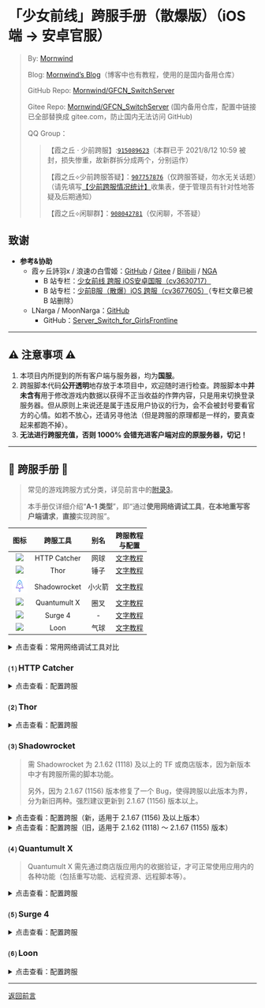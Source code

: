 # 「少女前线」跨服手册（散爆版）（iOS 端 → 安卓官服）
 > By: [Mornwind](https://github.com/Mornwind)
 > 
 > Blog: [Mornwind’s Blog](https://blog.mornwind.cc)（博客中也有教程，使用的是国内备用仓库）
 > 
 > GitHub Repo: [Mornwind/GFCN_SwitchServer](https://github.com/Mornwind/GFCN_SwitchServer) 
 > 
 > Gitee Repo: [Mornwind/GFCN_SwitchServer](https://gitee.com/Mornwind/GFCN_SwitchServer) (国内备用仓库，配置中链接已全部替换成 gitee.com，防止国内无法访问 GitHub)
 > 
 > QQ Group：
 > > 【霞之丘 · 少前跨服】:[`915089623`](https://jq.qq.com/?_wv=1027&k=5rnvPAT)（本群已于 2021/8/12 10:59 被封，损失惨重，故新群拆分成两个，分别运作）
 > > 
 > > 【霞之丘⟡少前跨服答疑】：[`907757876`](https://jq.qq.com/?_wv=1027&k=wdMRfleu)（仅跨服答疑，勿水无关话题）（请先填写[【少前跨服情况统计】](https://docs.qq.com/form/page/DREpKbGVaQWtRcGhI)收集表，便于管理员有针对性地答疑及后期通知）
 > > 
 > > 【霞之丘⟡闲聊群】：[`908042781`](https://jq.qq.com/?_wv=1027&k=Ph1teaIm)（仅闲聊，不答疑）

## 致谢

- **参考&协助**
  - 霞ヶ丘詩羽x / 浪速の白雪姬：[GitHub](https://gitee.com/KasumigaokaUtaha) / [Gitee](https://gitee.com/silvercrowsaki) / [Bilibili](https://space.bilibili.com/455501) / [NGA](https://bbs.nga.cn/thread.php?authorid=42650362)
    - B 站专栏：[少女前线 跨服 iOS安卓国服（cv3630717）](https://www.bilibili.com/read/cv3630717)
    - B 站专栏：[少前B服（散爆）iOS 跨服（cv3677605）](https://www.bilibili.com/read/cv3677605)（专栏文章已被 B 站删除）
  - LNarga / MoonNarga：[GitHub](https://github.com/MoonNarga)
    - GitHub：[Server_Switch_for_GirlsFrontline](https://github.com/MoonNarga/Server_Switch_for_GirlsFrontline)

---

## ⚠️ 注意事项 ⚠️

1. 本项目内所提到的所有客户端与服务器，均为**国服**。
2. 跨服脚本代码**公开透明**地存放于本项目中，欢迎随时进行检查。跨服脚本中**并未含有**用于修改游戏内数据以获得不正当收益的作弊内容，只是用来切换登录服务器。但从原则上来说还是属于违反用户协议的行为，会不会被封号要看官方的心情。如若不放心，还请另寻他法（但是跨服的原理都是一样的，要真查起来都跑不掉）。
3. **无法进行跨服充值，否则 1000% 会错充进客户端对应的原服务器，切记！**

---

## 📖 跨服手册 📖
 > 常见的游戏跨服方式分类，详见前言中的[附录3](/README.md#附录3ios-端常见跨服方式)。
 > 
 > 本手册仅详细介绍“**A-1 类型**”，即“通过**使用网络调试工具**，**在本地重写客户端请求**，**直接**实现跨服”。

| 图标 | 跨服工具 | 别名 | 跨服教程<br/>与配置 |
| :-: | :-: | :-: | :-: |
| ![](/Icon/HTTP_Catcher_Icon.png) | HTTP Catcher | 网球 | [文字教程](#-http-catcher) |
| ![](/Icon/Thor_Icon.png) | Thor | 锤子 | [文字教程](#-thor) |
| ![](/Icon/Shadowrocket_Icon.png) | Shadowrocket | 小火箭 | [文字教程](#-shadowrocket) |
| ![](/Icon/Quantumult_X_Icon.png) | Quantumult X | 圈叉 | [文字教程](#-quantumult-x) |
| ![](/Icon/Surge_4_Icon.png) | Surge 4 | - | [文字教程](#-surge-4) |
| ![](/Icon/Loon_Icon.png) | Loon | 气球 | [文字教程](#-loon) |

<details>
<summary>点击查看：常用网络调试工具对比</summary>

| 跨服工具 | 国区商店<br/>购买与下载 | 正规渠道价格 | 跨服操作<br/>方便程度 | 设备上同时<br/>挂梯与跨服 | 备注 |
| :-: | :-: | :-: | :-: | :-: | :-: |
| HTTP Catcher<br/>（网球） | ✅ | ¥28.00（内购）<br/>\$3.99（内购） | ★★★★ | ❌ |  |
| Thor<br/>（锤子） | ✅ | ¥88.00<br/>\$12.99 | ★★★★ | ❌ |  |
| Shadowrocket<br/>（小火箭） | ❌ | \$2.99 | ★★★★ | ✅ |  |
| Quantumult X<br/>（圈叉） | ❌ | \$7.99 | ★★ | ✅ | TF 名额已满 |
| Surge 4 | ❌ | \$49.99（首次内购）<br/>+ \$14.99/y（订阅） | ★★ | ✅ | 是真的贵 |
| Loon<br/>（气球） | ❌ | \$2.99 | ★★ | ✅ | Bug 较多 |

</details>

### ⑴ HTTP Catcher

<details>
<summary>点击查看：配置跨服</summary>

1. **下载并导入跨服配置文件**：下载下面的“.hcc”类型的跨服配置文件，通过“共享”或“在其他应用中打开”调出系统分享菜单，然后选择“拷贝到‘HTTP Catcher’”；在 HTTP Catcher 中弹出的“导入”对话框中选择“好的”，即可成功导入。

```
https://github.com/Mornwind/GFCN_SwitchServer/raw/master/HTTP_Catcher/gfcn_ios2gw.hcc
```

2. **启用跨服配置**：进入“更多”→“重写”，在弹出的“重写列表”界面中，点击下面的跨服配置使其前面出现“✓”。
3. **启用重写功能**：在“重写列表”界面中，打开上面的“重写列表”开关；然后回到“更多”界面。
4. **启用 HTTPS 解密功能**：在“更多”页面，打开最上面的“解密 HTTPS 流量”开关（旧版本中，此开关为“开启 HTTPS 抓包”）。
5. **安装 MitM 证书**：在上一步中弹出的“安装证书描述文件”对话框中选择“安装”，允许下载配置描述文件，前往系统的“设置”→“通用”→“描述文件与设备管理”中安装 MitM 所需证书。
6. **信任 MitM 证书**：在系统的“设置”→“通用”→“关于本机”→“证书信任设置”中信任该证书；然后回到 HTTP Catcher 的“更多”页面。
7. **启用仅记录消息头**：进入“高级设置”，打开“仅记录消息头”开关；然后回到“历史”界面。
8. **启动 HTTP Catcher**：点击下方的开关按钮，然后在清除了游戏后台的情况下进入游戏，即可完成跨服。（如无其他使用需求，成功跨服进入游戏后便可停止 HTTP Catcher。）

</details>

### ⑵ Thor

<details>
<summary>点击查看：配置跨服</summary>

1. **下载并导入跨服配置文件**：下载下面的“.f4thor”类型的跨服配置（过滤器）文件，通过“共享”或“在其他应用中打开”调出系统分享菜单，然后选择“拷贝到‘Thor’”；在弹出的跨服配置（过滤器）预览界面中，点击右上角导出图标，在弹出的菜单中选择“装载”，在弹出的“安全提醒”对话框中选择“继续”，即可成功导入；然后点击左上角的“✗”，回到主界面。

```
https://github.com/Mornwind/GFCN_SwitchServer/raw/master/Thor/gfcn_ios2gw.f4thor
```

2. **选中跨服过滤器**：点击闪电按钮上方显示的过滤器名称，在弹出的“过滤器”列表中，点击选中刚导入的跨服过滤器，然后会自动返回首页。
3. **安装 MitM 证书**：进入“更多”→“HTTPS 解析设置”，在“HTTPS 证书管理”页面中点击“安装证书到系统”，允许下载配置描述文件，前往系统的“设置”→“通用”→“描述文件与设备管理”中安装 MitM 所需证书。
4. **信任 MitM 证书**：在系统的“设置”→“通用”→“关于本机”→“证书信任设置”中信任该证书；然后回到 Thor 的“HTTPS 证书管理”页面。
5. **启用 HTTPS 解析**：在“HTTPS 证书管理”页面中，打开证书右侧的开关；然后返回首页。
6. **启动 Thor**：在“过滤器”主界面中，点击闪电按钮启动 Thor，然后在清除了游戏后台的情况下进入游戏，即可完成跨服。（如无其他使用需求，成功跨服进入游戏后便可停止 Thor。）

</details>

### ⑶ Shadowrocket
 > 需 Shadowrocket 为 2.1.62 (1118) 及以上的 TF 或商店版本，因为新版本中才有跨服所需的脚本功能。
 > 
 > 另外，因为 2.1.67 (1156) 版本修复了一个 Bug，使得跨服以此版本为界，分为新旧两种。强烈建议更新到 2.1.67 (1156) 版本以上。

<details>
<summary>点击查看：配置跨服（新，适用于 2.1.67 (1156) 及以上版本）</summary>

#### 方法一：直接订阅简易跨服配置

1. **新建本机节点**：在首页，点击右上角“+”，添加一个类型为“HTTP”（或“HTTPS”）、地址为“localhost”（或“127.0.0.1”）、端口为“1080”（或其他在 1-65535 之间的端口）的节点，然后在首页的“服务器节点”中选中该节点。
2. **设置路由模式**：将“全局路由”设置为“直连”（或“配置”）。
3. **设置远程订阅 URL**：在“配置文件”界面，点击右上角“+”，输入下面的远程订阅 URL，点击下载。

```
https://github.com/Mornwind/GFCN_SwitchServer/raw/master/Shadowrkt/gfcn_ios2gw.conf
```

4. **下载并应用简易跨服配置**：在“远程文件”中点击该 URL，选择“使用配置”，等待下载完毕后，即可看到“本地文件”中加载了本配置。
5. **安装 MitM 证书**：从“本地文件”中找到当前正在使用的配置，点击它，在弹出的列表中选择“编辑配置”，进入“HTTPS 解密”，点击“证书授权”部分的“密码”右侧的ⓘ，在弹出的“证书”窗口中点击“生成新的 CA 证书”，成功生成证书后，再点击“安装根证书”，允许下载配置描述文件，前往系统的“设置”→“通用”→“描述文件与设备管理”中安装该证书。
6. **信任 MitM 证书**：在系统的“设置”→“通用”→“关于本机”→“证书信任设置”中信任该证书；然后返回 Shadowrocket 的“HTTPS 解密”页面。
7. **启用 HTTPS 解密**：打开“HTTPS 解密”的开关，点击右上角的“✓”保存设置；然后返回 Shadowrocket 的首页。
8. **启动 Shadowrocket**：返回 Shadowrocket 的首页，打开 Shadowrocket 的连接开关，然后在清除了游戏后台的情况下进入游戏，即可实现跨服。（如无其他使用需求，不玩游戏时别忘了停止 Shadowrocket。）

#### 方法二：手动写入当前使用中配置

1. **进入配置编辑界面**：在“配置文件”界面，从“本地文件”中找到当前正在使用的配置，点击它，在弹出的列表中选择“编辑纯文本”。
2. **添加跨服配置**：在弹出的编辑窗口中，将以下配置中 `[Script]` 及 `[MITM]` 下方的代码，在配置文件中分别找到对应位置复制进去，然后点击右上角的“保存”，返回 Shadowrocket 的首页。

```
[Script]
# 少女前线 跨安卓官服
## 切换服务器
gfcn_ios2gw = type=http-request,script-path=https://github.com/Mornwind/GFCN_SwitchServer/raw/master/Shadowrkt/gfcn_ios2gw.js,pattern=^https?:\/\/gfcn-transit\.ios\.sunborngame\.com\/index\.php,max-size=1048576,requires-body=true,enable=true

[MITM]
enable = true
hostname = gfcn-transit.ios.sunborngame.com
```

3. **安装 MitM 证书**：从“本地文件”中找到当前正在使用的配置，点击它，在弹出的列表中选择“编辑配置”，进入“HTTPS 解密”，点击“证书授权”部分的“密码”右侧的ⓘ，在弹出的“证书”窗口中点击“生成新的 CA 证书”，成功生成证书后，再点击“安装根证书”，允许下载配置描述文件，前往系统的“设置”→“通用”→“描述文件与设备管理”中安装该证书。
4. **信任 MitM 证书**：在系统的“设置”→“通用”→“关于本机”→“证书信任设置”中信任该证书；然后返回 Shadowrocket 的“HTTPS 解密”页面。
5. **启用 HTTPS 解密**：打开“HTTPS 解密”的开关，点击右上角的“✓”保存设置；然后返回 Shadowrocket 的首页。
6. **重启 Shadowrocket**：为确保修改生效，可以开关一次 Shadowrocket 的连接开关，然后在清除了游戏后台的情况下进入游戏，即可实现跨服。（如无其他使用需求，成功跨服进入游戏后便可停止 Shadowrocket。）

</details>

<details>
<summary>点击查看：配置跨服（旧，适用于 2.1.62 (1118) ～ 2.1.67 (1155) 版本）</summary>

#### 方法一：直接订阅简易跨服配置

1. **新建本机节点**：在首页，点击右上角“+”，添加一个类型为“HTTP”（或“HTTPS”）、地址为“localhost”（或“127.0.0.1”）、端口为“1080”（或其他在 1-65535 之间的端口）的节点，然后在首页的“服务器节点”中选中该节点。
2. **设置路由模式**：将“全局路由”设置为“直连”（或“配置”）。
3. **设置远程订阅 URL**：在“配置文件”页面，点击右上角“+”，输入下面的远程订阅 URL，点击下载。

```
https://github.com/Mornwind/GFCN_SwitchServer/raw/master/Shadowrkt/gfcn_ios2gw_old.conf
```

4. **下载并应用简易跨服配置**：在“远程文件”中点击该 URL，选择“使用配置”，等待下载完毕后，即可看到“本地文件”中加载了本配置。
5. **安装 MitM 证书**：从“本地文件”中找到当前正在使用的配置，点击它，在弹出的列表中选择“编辑配置”，进入“HTTPS 解密”，点击“证书授权”部分的“密码”右侧的ⓘ，在弹出的“证书”窗口中点击“生成新的 CA 证书”，成功生成证书后，再点击“安装根证书”，允许下载配置描述文件，前往系统的“设置”→“通用”→“描述文件与设备管理”中安装该证书。
6. **信任 MitM 证书**：在系统的“设置”→“通用”→“关于本机”→“证书信任设置”中信任该证书；然后返回 Shadowrocket 的“HTTPS 解密”页面。
7. **启用 HTTPS 解密**：打开“HTTPS 解密”的开关，点击右上角的“✓”保存设置；然后返回 Shadowrocket 的首页。
8. **启动 Shadowrocket**：返回 Shadowrocket 的首页，打开 Shadowrocket 的连接开关，然后在清除了游戏后台的情况下进入游戏，即可实现跨服。（如无其他使用需求，不玩游戏时别忘了停止 Shadowrocket。）

#### 方法二：手动写入当前使用中配置

1. **进入配置编辑界面**：在“配置文件”页面，从“本地文件”中找到当前正在使用的配置，点击它，在弹出的列表中选择“编辑纯文本”。
2. **添加跨服配置**：在弹出的编辑窗口中，将以下配置中 `[Script]` 及 `[MITM]` 下方的代码，在配置文件中分别找到对应位置复制进去，然后点击右上角的“保存”，返回 Shadowrocket 的首页。

```
[Script]
# 少女前线 跨安卓官服
## 切换服务器
gfcn_ios2gw_old = type=http-request,script-path=https://github.com/Mornwind/GFCN_SwitchServer/raw/master/Shadowrkt/gfcn_ios2gw_old.js,pattern=^https?:\/\/gfcn-transit\.ios\.sunborngame\.com\/index\.php,max-size=1048576,requires-body=true,enable=true

[MITM]
enable = true
hostname = gfcn-transit.ios.sunborngame.com
```

3. **安装 MitM 证书**：从“本地文件”中找到当前正在使用的配置，点击它，在弹出的列表中选择“编辑配置”，进入“HTTPS 解密”，点击“证书授权”部分的“密码”右侧的ⓘ，在弹出的“证书”窗口中点击“生成新的 CA 证书”，成功生成证书后，再点击“安装根证书”，允许下载配置描述文件，前往系统的“设置”→“通用”→“描述文件与设备管理”中安装该证书。
4. **信任 MitM 证书**：在系统的“设置”→“通用”→“关于本机”→“证书信任设置”中信任该证书；然后返回 Shadowrocket 的“HTTPS 解密”页面。
5. **启用 HTTPS 解密**：打开“HTTPS 解密”的开关，点击右上角的“✓”保存设置；然后返回 Shadowrocket 的首页。
6. **重启 Shadowrocket**：为确保修改生效，可以开关一次 Shadowrocket 的连接开关，然后在清除了游戏后台的情况下进入游戏，即可实现跨服。（如无其他使用需求，成功跨服进入游戏后便可停止 Shadowrocket。）

</details>

### ⑷ Quantumult X
 > Quantumult X 需先通过商店版应用内的收据验证，才可正常使用应用内的各种功能（包括重写功能、远程资源、远程脚本等）。

<details>
<summary>点击查看：配置跨服</summary>

#### 方法一：远程引用重写配置片段（推荐）

1. **添加重写引用远程资源**：在主界面中，点击右下角带有 Quantumult X 图标（类似三片风扇扇页）的按钮进入设置界面；在弹出的设置界面中，找到“重写”部分，点击“重写”下的“规则资源”；在弹出的“引用资源-重写”界面中，点击右上角的“新建远程资源”按钮（图标为铁链⛓️带个加号⨁）；在弹出的“资源-重写”窗口中，在“资源标签”中填入“少女前线 跨安卓官服”，“自动更新”间隔设置为“关闭”，在“资源路径”中填入下面的远程资源 URL；然后点击右上角“保存”按钮，在弹出的成功提示中点击“确定”，返回设置界面。

```
https://github.com/Mornwind/GFCN_SwitchServer/raw/master/Quan_X/gfcn_ios2gw.snippet
```

2. **启用“重写”功能**：在设置界面中，找到刚才的“重写”部分，打开其右侧的开关启用功能；然后点击左上角的箭头返回主界面。
3. **安装 MitM 证书**：在设置界面中，找到刚才的“MitM”部分，点击“生成证书”，成功生成证书后，再点击“安装根证书”，允许下载配置描述文件，前往系统的“设置”→“通用”→“描述文件与设备管理”中安装该证书。
4. **信任 MitM 证书**：在系统的“设置”→“通用”→“关于本机”→“证书信任设置”中信任该证书；然后返回 Quantumult X 的设置界面。
5. **启用 HTTPS 解密**：在设置界面中，找到刚才的“MitM”部分，打开其右侧的开关启用功能；然后点击左上角的箭头返回主界面。
6. **启动 QuanX**：打开主界面右上角开关启动 Quantumult X，即可在 iOS 端跨服登录安卓国服。（如无其他使用需求，成功跨服进入游戏后便可停止 Quantumult X。）

#### 方法二：手动写入当前使用中配置

1. **进入配置编辑界面**：在主界面中，点击右下角带有 Quantumult X 图标（类似三片风扇扇页）的按钮进入设置界面；在弹出的设置界面中，找到“配置文件”部分，点击“配置文件”下的“编辑”。
2. **添加跨服配置**：在弹出的编辑窗口中，将以下配置中 `[rewrite_local]` 及 `[MITM]` 下方的代码，在配置文件中分别找到对应位置复制进去，然后点击右上角的“保存”，返回 Quantumult X 的首页。

```
[rewrite_local]
# 少女前线 跨安卓官服
## 切换服务器
^https?:\/\/gfcn-transit\.ios\.sunborngame\.com\/index\.php url script-request-body https://github.com/Mornwind/GFCN_SwitchServer/raw/master/Quan_X/gfcn_ios2gw.js

[MITM]
hostname = gfcn-transit.ios.sunborngame.com
```

3. **安装 MitM 证书**：在设置界面中，找到刚才的“MitM”部分，点击“生成证书”，成功生成证书后，再点击“安装根证书”，允许下载配置描述文件，前往系统的“设置”→“通用”→“描述文件与设备管理”中安装该证书。
4. **信任 MitM 证书**：在系统的“设置”→“通用”→“关于本机”→“证书信任设置”中信任该证书；然后返回 Quantumult X 的设置界面。
5. **启用 HTTPS 解密**：在设置界面中，找到刚才的“MitM”部分，打开其右侧的开关启用功能；然后点击左上角的箭头返回主界面。
6. **重启 Quantumult X**：为确保修改生效，可以开关一次 Quantumult X 的连接开关，然后在清除了游戏后台的情况下进入游戏，即可实现跨服。（如无其他使用需求，成功跨服进入游戏后便可停止 Quantumult X。）

</details>

### ⑸ Surge 4

<details>
<summary>点击查看：配置跨服</summary>

#### 方法一：订阅模块化配置（推荐）

1. **安装并启用跨服配置模块**：在“首页”中找到“模块”卡片（若未找到，则去“更多”→“外观”→“卡片”中将该卡片设为可见），点击“模块”，在弹出的“模块”界面中，找到“安装的模块”部分，点击“安装新模块...”，然后在弹出的“安装模块”对话框中输入下面的 URL 地址，点“好的”下载模块文件。然后在弹出的配置预览窗口中，**检查有无恶意内容并仔细阅读最下方的“警告”**，在确认无误后，点击最下方的“安装”。回到“模块”界面，即可看到跨服配置模块已成功安装，左侧有“✓”表示该模块已启用。

```
https://github.com/Mornwind/GFCN_SwitchServer/raw/master/Surge_4/gfcn_ios2gw.sgmodule
```

2. **启用“脚本”功能**：回到“首页”中，将“脚本”卡片的开关打开（若未找到，则去“更多”→“外观”→“卡片”中将该卡片设为可见）。
3. **启用“始终开启”功能**：在“更多”→“设置”→“始终开启”中，打开“自动启动 Surge”的开关，即可保持 Surge 4 一直后台开启。
4. **安装 MitM 证书**：在“首页”中找到“MitM”卡片（若未找到，则去“更多”→“外观”→“卡片”中将该卡片设为可见），点击“配置根证书”，在弹出的“HTTPS 解密”窗口中，点击“生成新的 CA 证书”，成功生成证书后，再点击“安装根证书”，允许下载配置描述文件，前往系统的“设置”→“通用”→“描述文件与设备管理”中安装 MitM 所需证书。
5. **信任 MitM 证书**：在系统的“设置”→“通用”→“关于本机”→“证书信任设置”中信任该证书；然后回到 Surge 4 的“首页”。
6. **启动 Surge 4**：点击“首页”右上角“启动”按钮启动 Surge 4，即可在 iOS 端跨服登录安卓国服。（如无其他使用需求，成功跨服进入游戏后便可停止 Surge 4。）

#### 方法二：手动编辑配置

1. **手动添加跨服配置**：点击“首页”左上角配置名，在弹出的“配置列表”窗口中，点击“在文本模式中编辑”（或是使用任一款编辑器打开你的 Surge 配置文件（.conf）直接进行编辑）。在编辑窗口中，将以下配置中 `[Script]` 及 `[MITM]` 下方的代码，在配置文件中分别找到对应位置复制进去，然后点击右上角“完成”保存修改。

```
[Script]
# 少女前线 跨安卓官服
## 切换服务器
gfcn_ios2gw = type=http-request,pattern=^https?:\/\/gfcn-transit\.ios\.sunborngame\.com\/index\.php,script-path=https://github.com/Mornwind/GFCN_SwitchServer/raw/master/Surge_4/gfcn_ios2gw.js,requires-body=1

[MITM]
enable = true
hostname = gfcn-transit.ios.sunborngame.com
```

2. **启用“脚本”功能**：回到“首页”中，将“脚本”卡片的开关打开（若未找到，则去“更多”→“外观”→“卡片”中将该卡片设为可见）。
3. **启用“始终开启”功能**：在“更多”→“设置”→“始终开启”中，打开“自动启动 Surge”的开关，即可保持 Surge 4 一直后台开启。
4. **安装 MitM 证书**：在“首页”中找到“MitM”卡片（若未找到，则去“更多”→“外观”→“卡片”中将该卡片设为可见），点击“配置根证书”，在弹出的“HTTPS 解密”窗口中，点击“生成新的 CA 证书”，成功生成证书后，再点击“安装根证书”，允许下载配置描述文件，前往系统的“设置”→“通用”→“描述文件与设备管理”中安装 MitM 所需证书。
5. **信任 MitM 证书**：在系统的“设置”→“通用”→“关于本机”→“证书信任设置”中信任该证书；然后回到 Surge 4 的“首页”。
6. **启动 Surge 4**：点击“首页”右上角“启动”按钮启动 Surge 4，即可完成跨服。（如无其他使用需求，成功跨服进入游戏后便可停止 Surge 4。）

</details>

### ⑹ Loon

<details>
<summary>点击查看：配置跨服</summary>

#### 方法一：直接使用插件功能（推荐）

1. **进入“插件”页面**：点击进入底栏中的“配置”界面，找到“插件”部分，点击进入。
2. **添加跨服插件**：在弹出的“插件”界面中，点击最上方的“添加”按钮（图标为加号⨁），进入“添加插件”界面；在“URL”中填入下方的 URL，在“别名”中填入“少女前线 跨安卓官服”，“PROXY”默认为空白不选（或选内置的“DIRECT”），然后点击右上角“保存”；然后返回至“配置”界面。

```
https://github.com/Mornwind/GFCN_SwitchServer/raw/master/Loon/gfcn_ios2gw.plugin
```

3. **启用“脚本”功能**：在“配置”界面中，找到“脚本”部分，打开右侧的开关启用功能；然后返回“仪表”界面 。
4. **安装 MitM 证书**：在“配置”界面中，找到“MITM”部分，点击下方的“证书管理”，在弹出的“证书管理”界面中点击“生成新的 CA 证书”，成功生成证书后，再点击“安装根证书”，允许下载配置描述文件，前往系统的“设置”→“通用”→“描述文件与设备管理”中安装 MitM 所需证书。
5. **信任 MitM 证书**：在系统的“设置”→“通用”→“关于本机”→“证书信任设置”中信任该证书；然后返回 Loon 的“配置”界面。
6. **启用 HTTPS 解密**：在“配置”界面中，找到刚才的“MITM”部分，打开其右侧的开关启用功能；然后返回至“仪表”界面。
7. **启动 Loon**：点击”仪表“界面右上角的“启动“开关，然后在清除了游戏后台的情况下进入游戏，即可实现跨服。（如无其他使用需求，成功跨服进入游戏后便可停止 Loon。）

#### 方法二：手动写入当前使用中配置

1. **进入配置编辑界面**：点击下方的“配置”，然后翻到最下面“编辑”部分，点击“文本编辑”。
2. **添加跨服配置**：在弹出的编辑窗口中，将以下配置中 `[Script]` 及 `[MITM]` 下方的代码，在配置文件中分别找到对应位置复制进去，然后点击右上角的“完成”，然后返回“仪表”界面。

```
[Script]
# 少女前线 跨安卓官服
## 切换服务器
http-request ^https?:\/\/gfcn-transit\.ios\.sunborngame\.com\/index\.php script-path=https://github.com/Mornwind/GFCN_SwitchServer/raw/master/Loon/gfcn_ios2gw.js, requires-body=true, tag=gfcn_ios2gw

[MITM]
enable = true
hostname = gfcn-transit.ios.sunborngame.com
```

3. **启用“脚本”功能**：在“仪表”界面中，找到“脚本”卡片，打开“脚本”功能的开关。（若未找到，点击功能卡片下方的“快捷方式”，将“脚本”卡片设置为可见即可）
4. **安装 MitM 证书**：在“配置”界面中，找到“MITM”部分，点击下方的“证书管理”，在弹出的“证书管理”界面中点击“生成新的 CA 证书”，成功生成证书后，再点击“安装根证书”，允许下载配置描述文件，前往系统的“设置”→“通用”→“描述文件与设备管理”中安装 MitM 所需证书。
5. **信任 MitM 证书**：在系统的“设置”→“通用”→“关于本机”→“证书信任设置”中信任该证书；然后返回 Loon 的“配置”界面。
6. **启用 HTTPS 解密**：在“配置”界面中，找到刚才的“MITM”部分，打开其右侧的开关启用功能；然后返回至“仪表”界面。
7. **重启 Loon**：为确保修改生效，可以开关一次“仪表”界面右上角的“启动”开关，然后在清除了游戏后台的情况下进入游戏，即可实现跨服。（如无其他使用需求，成功跨服进入游戏后便可停止 Loon。）

</details>

---

[返回前言](/README.md)

